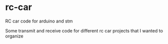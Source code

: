 # rc-car
RC car code for arduino and stm

Some transmit and receive code for different rc car projects that I wanted to organize
